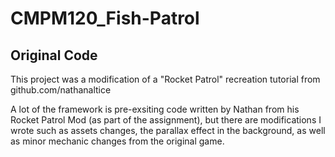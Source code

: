 # CMPM120_Fish-Patrol
## Original Code
This project was a modification of a "Rocket Patrol" recreation tutorial from github.com/nathanaltice

A lot of the framework is pre-exsiting code written by Nathan from his Rocket Patrol Mod (as part of the assignment), but there are modifications I wrote such as assets changes,
the parallax effect in the background, as well as minor mechanic changes from the original game.
